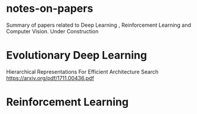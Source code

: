 # notes-on-papers
Summary of papers related to Deep Learning , Reinforcement Learning and Computer Vision.
Under Construction




# Evolutionary Deep Learning
Hierarchical Representations For Efficient Architecture Search 
https://arxiv.org/pdf/1711.00436.pdf


# Reinforcement Learning


